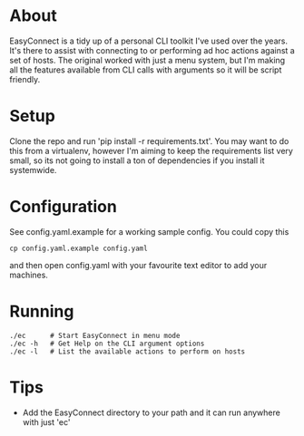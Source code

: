 About
=====

EasyConnect is a tidy up of a personal CLI toolkit I've used over the years. It's there to assist with connecting to or performing ad hoc actions against a set of hosts. 
The original worked with just a menu system, but I'm making all the features available from CLI calls with arguments so it will be script friendly. 


Setup
=====

 Clone the repo and run 'pip install -r requirements.txt'. You may want to do this from a virtualenv, however I'm aiming to keep the requirements list very small, so its not going to install a ton of dependencies if you install it systemwide.

 


Configuration
=============

See config.yaml.example for a working sample config. You could copy this 

    cp config.yaml.example config.yaml

and then open config.yaml with your favourite text editor to add your machines.


Running
=======

    ./ec      # Start EasyConnect in menu mode
    ./ec -h   # Get Help on the CLI argument options
    ./ec -l   # List the available actions to perform on hosts




Tips
====

 * Add the EasyConnect directory to your path and it can run anywhere with just 'ec'
